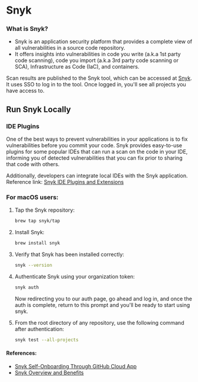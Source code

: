# Snyk

### What is Snyk?

- Snyk is an application security platform that provides a complete view of all vulnerabilities in a source code repository.
- It offers insights into vulnerabilities in code you write (a.k.a 1st party code scanning), code you import (a.k.a 3rd party code scanning or SCA), Infrastructure as Code (IaC), and containers.

Scan results are published to the Snyk tool, which can be accessed at [Snyk](https://snyk.io/org/comcast-xvp/). It uses SSO to log in to the tool. Once logged in, you'll see all projects you have access to.

## Run Snyk Locally
 
### IDE Plugins

One of the best ways to prevent vulnerabilities in your applications is to fix vulnerabilities before you commit your code. Snyk provides easy-to-use plugins for some popular IDEs that can run a scan on the code in your IDE, informing you of detected vulnerabilities that you can fix prior to sharing that code with others.

Additionally, developers can integrate local IDEs with the Snyk application. Reference link: [Snyk IDE Plugins and Extensions](https://docs.snyk.io/scm-ide-and-ci-cd-integrations/snyk-ide-plugins-and-extensions)

### For macOS users:

1. Tap the Snyk repository:
    ```sh
    brew tap snyk/tap
    ```

2. Install Snyk:
    ```sh
    brew install snyk
    ```

3. Verify that Snyk has been installed correctly:
    ```sh
    snyk --version
    ```

4. Authenticate Snyk using your organization token:
    ```sh
    snyk auth
    ```
   Now redirecting you to our auth page, go ahead and log in,
   and once the auth is complete, return to this prompt and you'll
   be ready to start using snyk.


5. From the root directory of any repository, use the following command after authentication:
    ```sh
    snyk test --all-projects
   

#### References:

- [Snyk Self-Onboarding Through GitHub Cloud App](https://devsecdocs.r3.app.cloud.comcast.net/documentation/snyk-self-onboarding-thru-github-cloud-app.html)
- [Snyk Overview and Benefits](https://devsecdocs.r3.app.cloud.comcast.net/documentation/snyk-overview-and-benefits.html)